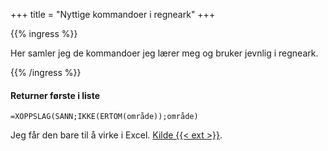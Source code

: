 +++
title = "Nyttige kommandoer i regneark"
+++

{{% ingress %}}

Her samler jeg de kommandoer jeg lærer meg og bruker jevnlig i regneark.

{{% /ingress %}}

#### Returner første i liste

`=XOPPSLAG(SANN;IKKE(ERTOM(område));område)`

Jeg får den bare til å virke i Excel.
[Kilde {{< ext >}}](https://exceljet.net/formulas/get-first-non-blank-value-in-a-list).
